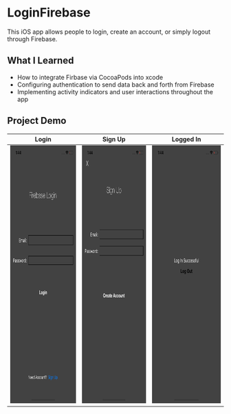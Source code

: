 # LoginFirebase
This iOS app allows people to login, create an account, or simply logout through Firebase.  

## What I Learned 
* How to integrate Firbase via CocoaPods into xcode
* Configuring authentication to send data back and forth from Firebase
* Implementing activity indicators and user interactions throughout the app

## Project Demo
Login                      |  Sign Up                  |  Logged In
:-------------------------:|:-------------------------:|:-------------------------:
<img src="https://github.com/NolanOfficial/FirebaseLogin/blob/master/Simulator%20Screen%20Shot%20-%20iPhone%20XS%20-%202019-02-11%20at%2001.44.27.png" height="600" width="277">  | <img src="https://github.com/NolanOfficial/FirebaseLogin/blob/master/Simulator%20Screen%20Shot%20-%20iPhone%20XS%20-%202019-02-11%20at%2001.44.32.png" height="600" width="277"> | <img src="https://github.com/NolanOfficial/FirebaseLogin/blob/master/Simulator%20Screen%20Shot%20-%20iPhone%20XS%20-%202019-02-11%20at%2001.44.50.png" height="600" width="277">



